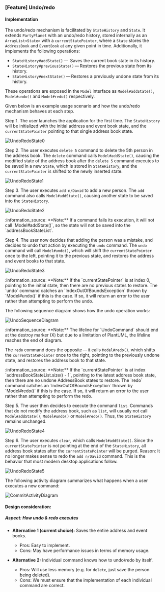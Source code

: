 ### [Feature] Undo/redo

#### Implementation

The undo/redo mechanism is facilitated by `StateHistory` and `State`. It extends `PartyPlanet` with an undo/redo history, stored internally as an `ArrayList<State>` with a `currentStatePointer`, where a `State` stores the `AddressBook` and `EventBook` at any given point in time. Additionally, it implements the following operations:

* `StateHistory#addState()` —  Saves the current book state in its history.
* `StateHistory#previousState()` — Restores the previous state from its history.
* `StateHistory#nextState()` — Restores a previously undone state from its history.

These operations are exposed in the `Model` interface as `Model#addState()`, `Model#undo()` and `Model#redo()` respectively.

Given below is an example usage scenario and how the undo/redo mechanism behaves at each step.

Step 1. The user launches the application for the first time. The `StateHistory` will be initialized with the initial address and event book state, and the `currentStatePointer` pointing to that single address book state.

![UndoRedoState0](images/UndoRedoState0.png)

Step 2. The user executes `delete 5` command to delete the 5th person in the address book. The `delete` command calls `Model#addState()`, causing the modified state of the address book after the `delete 5` command executes to be saved in a new `State`, which is stored in `StateHistory`, and the `currentStatePointer` is shifted to the newly inserted state.

![UndoRedoState1](images/UndoRedoState1.png)

Step 3. The user executes `add n/David` to add a new person. The `add` command also calls `Model#addState()`, causing another state to be saved into the `StateHistory`.

![UndoRedoState2](images/UndoRedoState2.png)

<div markdown="span" class="alert alert-info">:information_source: **Note:** If a command fails its execution, it will not call `Model#addState()`, so the state will not be saved into the `addressBookStateList`.

</div>

Step 4. The user now decides that adding the person was a mistake, and decides to undo that action by executing the `undo` command. The `undo` command will call `Model#undo()`, which will shift the `currentStatePointer` once to the left, pointing it to the previous state, and restores the address and event books to that state.

![UndoRedoState3](images/UndoRedoState3.png)

<div markdown="span" class="alert alert-info">:information_source: **Note:** If the `currentStatePointer` is at index 0, pointing to the initial state, then there are no previous states to restore. The `undo` command catches an `IndexOutOfBoundsException` thrown by `Model#undo()` if this is the case. If so, it will return an error to the user rather
than attempting to perform the undo.

</div>

The following sequence diagram shows how the undo operation works:

![UndoSequenceDiagram](images/UndoSequenceDiagram.png)

<div markdown="span" class="alert alert-info">:information_source: **Note:** The lifeline for `UndoCommand` should end at the destroy marker (X) but due to a limitation of PlantUML, the lifeline reaches the end of diagram.

</div>

The `redo` command does the opposite — it calls `Model#redo()`, which shifts the `currentStatePointer` once to the right, pointing to the previously undone state, and restores the address book to that state.

<div markdown="span" class="alert alert-info">:information_source: **Note:** If the `currentStatePointer` is at index `addressBookStateList.size() - 1`, pointing to the latest address book state, then there are no undone AddressBook states to restore. The `redo` command catches an `IndexOutOfBoundsException` thrown by `Model#redo()` if this is the case. If so, it will return an error to the user rather than attempting to perform the redo.

</div>

Step 5. The user then decides to execute the command `list`. Commands that do not modify the address book, such as `list`, will usually not call `Model#addState()`, `Model#undo()` or `Model#redo()`. Thus, the `StateHistory` remains unchanged.

![UndoRedoState4](images/UndoRedoState4.png)

Step 6. The user executes `clear`, which calls `Model#addState()`. Since the `currentStatePointer` is not pointing at the end of the `StateHistory`, all address book states after the `currentStatePointer` will be purged. Reason: It no longer makes sense to redo the `add n/David` command. This is the behavior that most modern desktop applications follow.

![UndoRedoState5](images/UndoRedoState5.png)

The following activity diagram summarizes what happens when a user executes a new command:

![CommitActivityDiagram](images/AddStateActivityDiagram.png)

#### Design consideration:

##### Aspect: How undo & redo executes

* **Alternative 1 (current choice):** Saves the entire address and event books.
  * Pros: Easy to implement.
  * Cons: May have performance issues in terms of memory usage.

* **Alternative 2:** Individual command knows how to undo/redo by
  itself.
  * Pros: Will use less memory (e.g. for `delete`, just save the person being deleted).
  * Cons: We must ensure that the implementation of each individual command are correct.
